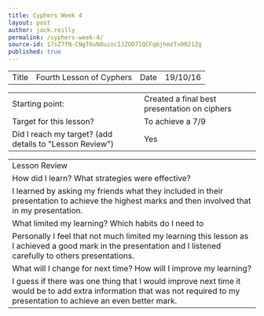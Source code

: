 ```yaml
---
title: Cyphers Week 4
layout: post
author: jack.reilly
permalink: /cyphers-week-4/
source-id: 17sZ7fN-CNgT6uN0uincIJZOO7lQCFq6jhmzTx0R21Zg
published: true
---
```

<table>
  <tr>
    <td>Title</td>
    <td>Fourth Lesson of Cyphers</td>
    <td>Date</td>
    <td>19/10/16</td>
  </tr>
</table>


<table>
  <tr>
    <td>Starting point:</td>
    <td>Created a final best presentation on ciphers</td>
  </tr>
  <tr>
    <td>Target for this lesson?</td>
    <td>To achieve a 7/9</td>
  </tr>
  <tr>
    <td>Did I reach my target? 
(add details to "Lesson Review")</td>
    <td>Yes</td>
  </tr>
</table>


<table>
  <tr>
    <td>Lesson Review</td>
  </tr>
  <tr>
    <td>How did I learn? What strategies were effective? </td>
  </tr>
  <tr>
    <td>I learned by asking my friends what they included in their presentation to achieve the highest marks and then involved that in my presentation.</td>
  </tr>
  <tr>
    <td>What limited my learning? Which habits do I need to </td>
  </tr>
  <tr>
    <td>Personally I feel that not much limited my learning this lesson as I achieved a good mark in the presentation and I listened carefully to others presentations.</td>
  </tr>
  <tr>
    <td>What will I change for next time? How will I improve my learning?</td>
  </tr>
  <tr>
    <td>I guess if there was one thing that I would improve next time it would be to add extra information that was not required to my presentation to achieve an even better mark.</td>
  </tr>
</table>


